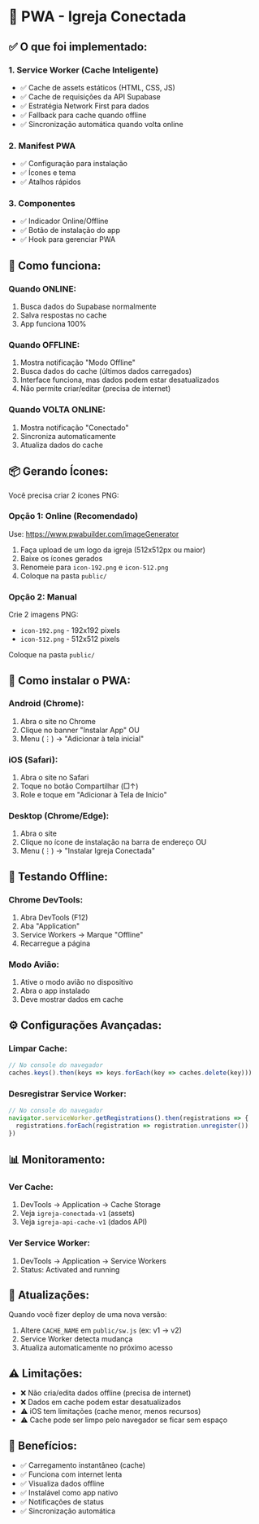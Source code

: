 # 📱 PWA - Igreja Conectada

## ✅ O que foi implementado:

### 1. Service Worker (Cache Inteligente)
- ✅ Cache de assets estáticos (HTML, CSS, JS)
- ✅ Cache de requisições da API Supabase
- ✅ Estratégia Network First para dados
- ✅ Fallback para cache quando offline
- ✅ Sincronização automática quando volta online

### 2. Manifest PWA
- ✅ Configuração para instalação
- ✅ Ícones e tema
- ✅ Atalhos rápidos

### 3. Componentes
- ✅ Indicador Online/Offline
- ✅ Botão de instalação do app
- ✅ Hook para gerenciar PWA

## 🎯 Como funciona:

### Quando ONLINE:
1. Busca dados do Supabase normalmente
2. Salva respostas no cache
3. App funciona 100%

### Quando OFFLINE:
1. Mostra notificação "Modo Offline"
2. Busca dados do cache (últimos dados carregados)
3. Interface funciona, mas dados podem estar desatualizados
4. Não permite criar/editar (precisa de internet)

### Quando VOLTA ONLINE:
1. Mostra notificação "Conectado"
2. Sincroniza automaticamente
3. Atualiza dados do cache

## 📦 Gerando Ícones:

Você precisa criar 2 ícones PNG:

### Opção 1: Online (Recomendado)
Use: https://www.pwabuilder.com/imageGenerator

1. Faça upload de um logo da igreja (512x512px ou maior)
2. Baixe os ícones gerados
3. Renomeie para `icon-192.png` e `icon-512.png`
4. Coloque na pasta `public/`

### Opção 2: Manual
Crie 2 imagens PNG:
- `icon-192.png` - 192x192 pixels
- `icon-512.png` - 512x512 pixels

Coloque na pasta `public/`

## 🚀 Como instalar o PWA:

### Android (Chrome):
1. Abra o site no Chrome
2. Clique no banner "Instalar App" OU
3. Menu (⋮) → "Adicionar à tela inicial"

### iOS (Safari):
1. Abra o site no Safari
2. Toque no botão Compartilhar (□↑)
3. Role e toque em "Adicionar à Tela de Início"

### Desktop (Chrome/Edge):
1. Abra o site
2. Clique no ícone de instalação na barra de endereço OU
3. Menu (⋮) → "Instalar Igreja Conectada"

## 🧪 Testando Offline:

### Chrome DevTools:
1. Abra DevTools (F12)
2. Aba "Application"
3. Service Workers → Marque "Offline"
4. Recarregue a página

### Modo Avião:
1. Ative o modo avião no dispositivo
2. Abra o app instalado
3. Deve mostrar dados em cache

## ⚙️ Configurações Avançadas:

### Limpar Cache:
```javascript
// No console do navegador
caches.keys().then(keys => keys.forEach(key => caches.delete(key)))
```

### Desregistrar Service Worker:
```javascript
// No console do navegador
navigator.serviceWorker.getRegistrations().then(registrations => {
  registrations.forEach(registration => registration.unregister())
})
```

## 📊 Monitoramento:

### Ver Cache:
1. DevTools → Application → Cache Storage
2. Veja `igreja-conectada-v1` (assets)
3. Veja `igreja-api-cache-v1` (dados API)

### Ver Service Worker:
1. DevTools → Application → Service Workers
2. Status: Activated and running

## 🔄 Atualizações:

Quando você fizer deploy de uma nova versão:
1. Altere `CACHE_NAME` em `public/sw.js` (ex: v1 → v2)
2. Service Worker detecta mudança
3. Atualiza automaticamente no próximo acesso

## ⚠️ Limitações:

- ❌ Não cria/edita dados offline (precisa de internet)
- ❌ Dados em cache podem estar desatualizados
- ⚠️ iOS tem limitações (cache menor, menos recursos)
- ⚠️ Cache pode ser limpo pelo navegador se ficar sem espaço

## 🎉 Benefícios:

- ✅ Carregamento instantâneo (cache)
- ✅ Funciona com internet lenta
- ✅ Visualiza dados offline
- ✅ Instalável como app nativo
- ✅ Notificações de status
- ✅ Sincronização automática
